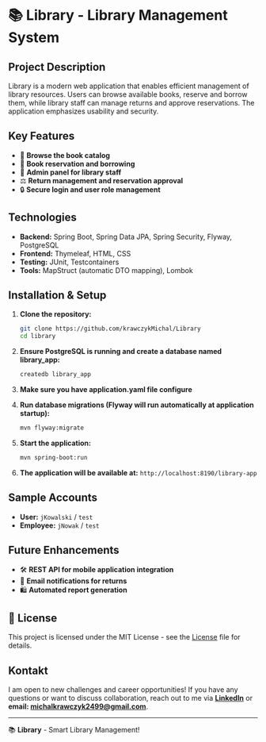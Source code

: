 # 📚 Library - Library Management System

## Project Description
Library is a modern web application that enables efficient management of library resources. Users can browse available books, reserve and borrow them, while library staff can manage returns and approve reservations. The application emphasizes usability and security.

## Key Features
- 📖 **Browse the book catalog**
- 📅 **Book reservation and borrowing**
- 💼 **Admin panel for library staff**
- ⚖️ **Return management and reservation approval**
- 🔒 **Secure login and user role management**

## Technologies
- **Backend:** Spring Boot, Spring Data JPA, Spring Security, Flyway, PostgreSQL
- **Frontend:** Thymeleaf, HTML, CSS
- **Testing:** JUnit, Testcontainers
- **Tools:** MapStruct (automatic DTO mapping), Lombok

## Installation & Setup
1. **Clone the repository:**
   ```sh
   git clone https://github.com/krawczykMichal/Library
   cd library
   ```
2. **Ensure PostgreSQL is running and create a database named library_app:**
   ```sh
   createdb library_app
   ```
3. **Make sure you have application.yaml file configure**


4. **Run database migrations (Flyway will run automatically at application startup):**
   ```sh
   mvn flyway:migrate
   ```
5. **Start the application:**
   ```sh
   mvn spring-boot:run
   ```
6. **The application will be available at:** `http://localhost:8190/library-app`

## Sample Accounts
- **User:** `jKowalski` / `test`
- **Employee:** `jNowak` / `test`

## Future Enhancements
- 🛠️ **REST API for mobile application integration**
- 🌟 **Email notifications for returns**
- 🛍️ **Automated report generation**

## 📜 License
This project is licensed under the MIT License - see the [License](https://github.com/krawczykMichal/Library/blob/master/MITLicense.txt) file for details.

## Kontakt
I am open to new challenges and career opportunities!
If you have any questions or want to discuss collaboration, reach out to me via **[LinkedIn](https://www.linkedin.com/in/michał-krawczyk-26385b254/)** or **email: michalkrawczyk2499@gmail.com**.

---
📚 **Library** - Smart Library Management!

